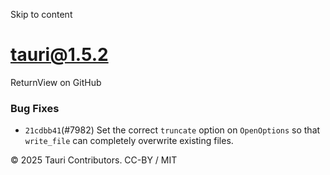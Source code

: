 Skip to content
# tauri@1.5.2
ReturnView on GitHub
### Bug Fixes
  * `21cdbb41`(#7982) Set the correct `truncate` option on `OpenOptions` so that `write_file` can completely overwrite existing files.


© 2025 Tauri Contributors. CC-BY / MIT
